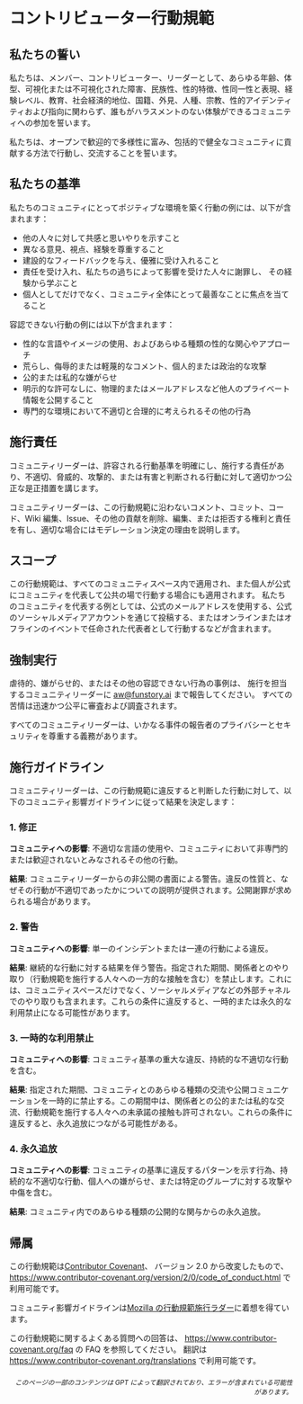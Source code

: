 # コントリビューター行動規範

## 私たちの誓い

私たちは、メンバー、コントリビューター、リーダーとして、あらゆる年齢、体型、可視化または不可視化された障害、民族性、性的特徴、性同一性と表現、経験レベル、教育、社会経済的地位、国籍、外見、人種、宗教、性的アイデンティティおよび指向に関わらず、誰もがハラスメントのない体験ができるコミュニティへの参加を誓います。

私たちは、オープンで歓迎的で多様性に富み、包括的で健全なコミュニティに貢献する方法で行動し、交流することを誓います。

## 私たちの基準

私たちのコミュニティにとってポジティブな環境を築く行動の例には、以下が含まれます：

* 他の人々に対して共感と思いやりを示すこと
* 異なる意見、視点、経験を尊重すること
* 建設的なフィードバックを与え、優雅に受け入れること
* 責任を受け入れ、私たちの過ちによって影響を受けた人々に謝罪し、
  その経験から学ぶこと
* 個人としてだけでなく、コミュニティ全体にとって最善なことに焦点を当てること

容認できない行動の例には以下が含まれます：

* 性的な言語やイメージの使用、およびあらゆる種類の性的な関心やアプローチ
* 荒らし、侮辱的または軽蔑的なコメント、個人的または政治的な攻撃
* 公的または私的な嫌がらせ
* 明示的な許可なしに、物理的またはメールアドレスなど他人のプライベート情報を公開すること
* 専門的な環境において不適切と合理的に考えられるその他の行為

## 施行責任

コミュニティリーダーは、許容される行動基準を明確にし、施行する責任があり、不適切、脅威的、攻撃的、または有害と判断される行動に対して適切かつ公正な是正措置を講じます。

コミュニティリーダーは、この行動規範に沿わないコメント、コミット、コード、Wiki 編集、Issue、その他の貢献を削除、編集、または拒否する権利と責任を有し、適切な場合にはモデレーション決定の理由を説明します。

## スコープ

この行動規範は、すべてのコミュニティスペース内で適用され、また個人が公式にコミュニティを代表して公共の場で行動する場合にも適用されます。
私たちのコミュニティを代表する例としては、公式のメールアドレスを使用する、公式のソーシャルメディアアカウントを通じて投稿する、またはオンラインまたはオフラインのイベントで任命された代表者として行動するなどが含まれます。

## 強制実行

虐待的、嫌がらせ的、またはその他の容認できない行為の事例は、
施行を担当するコミュニティリーダーに aw@funstory.ai まで報告してください。
すべての苦情は迅速かつ公平に審査および調査されます。

すべてのコミュニティリーダーは、いかなる事件の報告者のプライバシーとセキュリティを尊重する義務があります。

## 施行ガイドライン

コミュニティリーダーは、この行動規範に違反すると判断した行動に対して、以下のコミュニティ影響ガイドラインに従って結果を決定します：

### 1. 修正

**コミュニティへの影響**: 不適切な言語の使用や、コミュニティにおいて非専門的または歓迎されないとみなされるその他の行動。

**結果**: コミュニティリーダーからの非公開の書面による警告。違反の性質と、なぜその行動が不適切であったかについての説明が提供されます。公開謝罪が求められる場合があります。

### 2. 警告

**コミュニティへの影響**: 単一のインシデントまたは一連の行動による違反。

**結果**: 継続的な行動に対する結果を伴う警告。指定された期間、関係者とのやり取り（行動規範を施行する人々への一方的な接触を含む）を禁止します。これには、コミュニティスペースだけでなく、ソーシャルメディアなどの外部チャネルでのやり取りも含まれます。これらの条件に違反すると、一時的または永久的な利用禁止になる可能性があります。

### 3. 一時的な利用禁止

**コミュニティへの影響**: コミュニティ基準の重大な違反、持続的な不適切な行動を含む。

**結果**: 指定された期間、コミュニティとのあらゆる種類の交流や公開コミュニケーションを一時的に禁止する。この期間中は、関係者との公的または私的な交流、行動規範を施行する人々への未承諾の接触も許可されない。これらの条件に違反すると、永久追放につながる可能性がある。

### 4. 永久追放

**コミュニティへの影響**: コミュニティの基準に違反するパターンを示す行為、持続的な不適切な行動、個人への嫌がらせ、または特定のグループに対する攻撃や中傷を含む。

**結果**: コミュニティ内でのあらゆる種類の公開的な関与からの永久追放。

## 帰属

この行動規範は[Contributor Covenant][homepage]、
バージョン 2.0 から改変したもので、
https://www.contributor-covenant.org/version/2/0/code_of_conduct.html で利用可能です。

コミュニティ影響ガイドラインは[Mozilla の行動規範施行ラダー](https://github.com/mozilla/diversity)に着想を得ています。

[homepage]: https://www.contributor-covenant.org

この行動規範に関するよくある質問への回答は、
https://www.contributor-covenant.org/faq の FAQ を参照してください。
翻訳は https://www.contributor-covenant.org/translations で利用可能です。

<div align="right"> 
<h6><small>このページの一部のコンテンツは GPT によって翻訳されており、エラーが含まれている可能性があります。</small></h6>